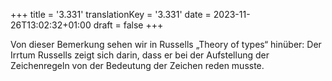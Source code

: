 +++
title = '3.331'
translationKey = '3.331'
date = 2023-11-26T13:02:32+01:00
draft = false
+++

Von dieser Bemerkung sehen wir in Russells „Theory of types“ hinüber: Der Irrtum Russells zeigt sich darin, dass er bei der Aufstellung der Zeichenregeln von der Bedeutung der Zeichen reden musste.

